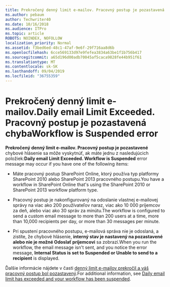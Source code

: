 ```yaml
---
title: Prekročený denný limit e-mailov. Pracovný postup je pozastavená chyba
ms.author: pebaum
author: Techwriter40
ms.date: 10/16/2018
ms.audience: ITPro
ms.topic: article
ROBOTS: NOINDEX, NOFOLLOW
localization_priority: Normal
ms.assetid: f3bed6ed-48c1-47af-9e6f-29f716aa8d6b
ms.openlocfilehash: 6cce569133d97e9fefea3834a63be1f1b756b417
ms.sourcegitcommit: a65d196d00adb70045af5caca9828fe44b951f61
ms.translationtype: MT
ms.contentlocale: sk-SK
ms.lasthandoff: 09/04/2019
ms.locfileid: "36755359"
---
```

# <a name="daily-email-limit-exceeded-workflow-is-suspended-error"></a><span data-ttu-id="8d9d9-103">Prekročený denný limit e-mailov.</span><span class="sxs-lookup"><span data-stu-id="8d9d9-103">Daily email Limit Exceeded.</span></span> <span data-ttu-id="8d9d9-104">Pracovný postup je pozastavená chyba</span><span class="sxs-lookup"><span data-stu-id="8d9d9-104">Workflow is Suspended error</span></span>

 <span data-ttu-id="8d9d9-105">**Prekročený denný limit e-mailov. Pracovný postup je pozastavené** chybové hlásenie sa môže vyskytnúť, ak máte jednu z nasledujúcich položiek:</span><span class="sxs-lookup"><span data-stu-id="8d9d9-105">**Daily email Limit Exceeded. Workflow is Suspended** error message may occur if you have one of the following items:</span></span> 
  
- <span data-ttu-id="8d9d9-106">Máte pracovný postup SharePoint Online, ktorý používa typ platformy SharePoint 2010 alebo SharePoint 2013 pracovného postupu.</span><span class="sxs-lookup"><span data-stu-id="8d9d9-106">You have a workflow in SharePoint Online that's using the SharePoint 2010 or SharePoint 2013 workflow platform type.</span></span>
    
- <span data-ttu-id="8d9d9-107">Pracovný postup je nakonfigurovaný na odoslanie vlastnej e-mailovej správy na viac ako 200 používateľov naraz, viac ako 10 000 príjemcov za deň, alebo viac ako 30 správ za minútu.</span><span class="sxs-lookup"><span data-stu-id="8d9d9-107">The workflow is configured to send a custom email message to more than 200 users at a time, more than 10,000 recipients per day, or more than 30 messages per minute.</span></span>
    
- <span data-ttu-id="8d9d9-108">Pri spustení pracovného postupu, e-mailová správa nie je odoslaná, a zistíte, že chybové hlásenie, **interný stav je nastavený na pozastavené alebo nie je možné Odoslať príjemcovi** sa zobrazí.</span><span class="sxs-lookup"><span data-stu-id="8d9d9-108">When you run the workflow, the email message isn't sent, and you notice the error message, **Internal Status is set to Suspended or Unable to send to a recipient** is displayed.</span></span> 
    
<span data-ttu-id="8d9d9-109">Ďalšie informácie nájdete v časti [denný limit e-mailov prekročil a váš pracovný postup bol pozastavený](https://go.microsoft.com/fwlink/?Linkid=2031137).</span><span class="sxs-lookup"><span data-stu-id="8d9d9-109">For additional information, see [Daily email limit has exceeded and your workflow has been suspended](https://go.microsoft.com/fwlink/?Linkid=2031137).</span></span>
  

